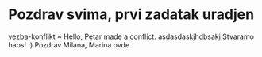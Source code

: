 # Pozdrav svima, prvi zadatak uradjen
vezba-konflikt
~ Hello, Petar made a conflict.
asdasdaskjhdbsakj
Stvaramo haos! :) 
Pozdrav Milana, Marina ovde .
